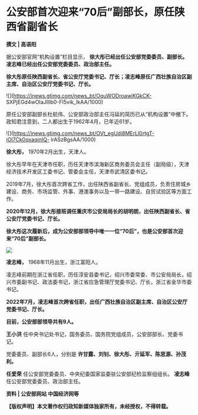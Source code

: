# 公安部首次迎来“70后”副部长，原任陕西省副省长

**撰文 | 高语阳**

据公安部官网“机构设置”栏目显示， **徐大彤已经出任公安部党委委员、副部长。凌志峰已经出任公安部党委委员、政治部主任。**

**徐大彤原任陕西副省长、省公安厅党委书记、厅长；凌志峰原任广西壮族自治区副主席、自治区公安厅党委书记、厅长。**

![](https://inews.gtimg.com/news_bt/OquWODroawiKGkCK-
SXPjEGd4wOIaJIlIb0-FI5vik_IkAA/1000)

原任公安部副部长杜航伟、公安部政治部主任冯延的简历已从“机构设置”中撤下。政知君注意到，二人都出生于1962年4月，已年近61岁。

![](https://inews.gtimg.com/news_bt/OVt_egUdi8MErLl0rtgT-iOl7Ck0qxaqinIQ-
lrASzBgsAA/1000)

**徐大彤，** 1970年2月出生，天津人。

徐大彤早年在天津市任职，历任天津市滨海新区商务委员会主任（副局级），天津经济技术开发区工委书记、管委会主任，天津市武清区委书记。

2019年7月，徐大彤首次跨省工作，出任陕西省副省长、党组成员，负责住房城乡建设、商务、市场监管、外事、港澳事务以及一带一路建设、自贸试验区等方面工作。

**2020年12月，徐大彤接班调任重庆市公安局局长的胡明朗，出任陕西副省长、省公安厅党委书记、厅长。**

**徐大彤这次履新后，成为公安部部领导中唯一一位“70后”，也是公安部首次迎来“70后”副部长。**

![](https://inews.gtimg.com/news_bt/OLDB2zclp5OOICbODimSvU4YHtvJHl2hn7-ccdQTqZ1uMAA/1000)

**凌志峰，** 1968年11月出生，浙江富阳人。

凌志峰前期在浙江省任职，历任淳安县委书记，绍兴市委常委、市公安局局长，绍兴市委副书记、政法委书记，浙江省应急管理厅党委书记、厅长，浙江省金华市委书记。

**2022年7月，凌志峰首次跨省任职，出任广西壮族自治区副主席、自治区公安厅党委书记、厅长。**

**目前，公安部部领导共有9人。**

**王小洪** 任中央书记处书记，国务委员、国务院党组成员，公安部部长、党委书记。

党委委员、副部长6人，分别是 **许甘露、刘钊、徐大彤、亓延军、陈思源、孙茂利。**

**任爱荣** 任公安部党委委员、中央纪委国家监委驻公安部纪检监察组组长。 **凌志峰** 任公安部党委委员、政治部主任。

**资料 | 公安部网站 中国经济网等**

**【版权声明】本文著作权归政知新媒体独家所有，未经授权，不得转载。**

